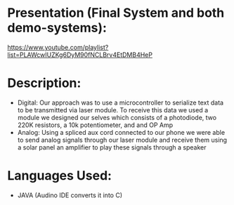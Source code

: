 # Presentation (Final System and both demo-systems):
https://www.youtube.com/playlist?list=PLAWcwIUZKg6DyM90fNCLBrv4EtDMB4HeP

# Description:
- Digital: Our approach was to use a
microcontroller to serialize text data to be
transmitted via laser module. To receive this
data we used a module we designed our
selves which consists of a photodiode, two
220K resistors, a 10k potentiometer, and and
OP Amp
- Analog: Using a spliced aux cord connected to
our phone we were able to send analog signals
through our laser module and receive them
using a solar panel an amplifier to play these
signals through a speaker

# Languages Used:
- JAVA (Audino IDE converts it into C)
